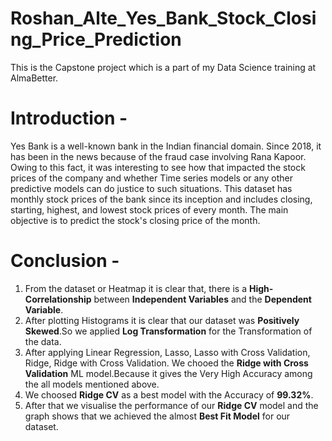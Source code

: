 # Roshan_Alte_Yes_Bank_Stock_Closing_Price_Prediction
This is the Capstone project which is a part of my Data Science training at AlmaBetter.

# Introduction -
Yes Bank is a well-known bank in the Indian financial domain. Since 2018, it has been in the news because of the fraud case involving Rana Kapoor. Owing to this fact, it was interesting to see how that impacted the stock prices of the company and whether Time series models or any other predictive models can do justice to such situations. This dataset has monthly stock prices of the bank since its inception and includes closing, starting, highest, and lowest stock prices of every month. The main objective is to predict the stock's closing price of the month.

# Conclusion - 
1. From the dataset or Heatmap it is clear that, there is a **High-Correlationship** between **Independent Variables** and the **Dependent Variable**.
2. After plotting Histograms it is clear that our dataset was **Positively Skewed**.So we applied **Log Transformation** for the Transformation of the data.
2. After applying Linear Regression, Lasso, Lasso with Cross Validation, Ridge, Ridge with Cross Validation. We chooed the **Ridge with Cross Validation** ML model.Because it gives the Very High Accuracy among the all models mentioned above.
3. We choosed **Ridge CV** as a best model with the Accuracy of **99.32%**.
4. After that we visualise the performance of our **Ridge CV** model and the graph shows that we achieved the almost **Best Fit Model** for our dataset.
